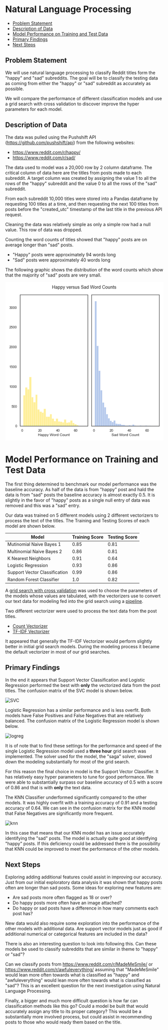 # Natural Language Processing

- [Problem Statement](#Problem-Statement)
- [Description of Data](#Description-of-Data)
- [Model Performance on Training and Test Data](#Model-Performance-on-Training-and-Test-Data)
- [Primary Findings](#Primary-Findings)
- [Next Steps](#Next-Steps)

## Problem Statement

We will use natural language processing to classify Reddit titles form the "happy" and "sad" subreddits. The goal will be to classify the testing data as coming from either the "happy" or "sad" subreddit as accurately as possible.

We will compare the performance of different classification models and use a grid search with cross validation to discover improve the hyper parameters for each model.

## Description of Data

The data was pulled using the Pushshift API (https://github.com/pushshift/api) from the following websites:

- https://www.reddit.com/r/happy/
- https://www.reddit.com/r/sad/

The data used to model was a 20,000 row by 2 column dataframe. The critical column of data here are the titles from posts made to each subreddit. A target column was created by assigning the value 1 to all the rows of the "happy" subreddit and the value 0 to all the rows of the "sad" subreddit.

From each subreddit 10,000 titles were stored into a Pandas dataframe by requesting 100 titles at a time, and then requesting the next 100 titles from posts before the "created_utc" timestamp of the last title in the previous API request.

Cleaning the data was relatively simple as only a simple row had a null value. This row of data was dropped.

Counting the word counts of titles showed that "happy" posts are on average longer than "sad" posts.

- "Happy" posts were approximately 94 words long
- "Sad" posts were approximately 40 words long

The following graphic shows the distribution of the word counts which show that the majority of "sad" posts are very small.

![wordcount](./images/wordcount.png)

# Model Performance on Training and Test Data

The first thing determined to benchmark our model performance was the baseline accuracy. As half of the data is from "happy" post and hald the data is from "sad" posts the baseline accuracy is almost exactly 0.5. It is slightly in the favor of "happy" posts as a single null entry of data was removed and this was a "sad" entry.

Our data was trained on 5 different models using 2 different vectorizers to process the text of the titles. The Training and Testing Scores of each model are shown below. 

|Model|Training Score|Testing Score|
|---|---|---|
|Mutinomial Naive Bayes 1|0.85|0.81|
|Multinomial Naive Bayes 2|0.86|0.81|
|K Nearest Neighbors|0.91|0.64|
|Logistic Regression|0.93|0.86|
|Support Vector Classification|0.99|0.86|
|Random Forest Classifier|1.0|0.82|

A [grid search with cross validation](#https://scikit-learn.org/stable/modules/generated/sklearn.model_selection.GridSearchCV.html) was used to choose the parameters of the models whose values are tabulated, with the vectorizers use to convert our text data for modeling fed into the grid search using a 
[pipeline](#https://scikit-learn.org/stable/modules/generated/sklearn.pipeline.Pipeline.html).

Two different vectorizer were used to process the text data from the post titles.

- [Count Vectorizer](https://scikit-learn.org/stable/modules/generated/sklearn.feature_extraction.text.CountVectorizer.html)
- [TF-IDF Vectorizer](https://scikit-learn.org/stable/modules/generated/sklearn.feature_extraction.text.TfidfVectorizer.html)

It appeared that generally the TF-IDF Vectorizer would perform slightly better in initial grid search models. During the modeling process it became the default vectorizer in most of our grid searches.

## Primary Findings

In the end it appears that Support Vector Classification and Logistic Regression performed the best with **only** the vectorized data from the post titles. The confusion matrix of the SVC model is shown below.

![SVC](https://github.com/ztzerhouni/NLP/tree/master/images/SVC.png)

Logistic Regression has a similar performance and is less overfit. Both models have False Positives and False Negatives that are relatively balanced. The confusion matrix of the Logistic Regression model is shown below.

![logreg](https://github.com/ztzerhouni/NLP/tree/master/images/LogReg.png)

It is of note that to find these settings for the performance and speed of the single Logistic Regression model used a **three hour** grid search was implemented. The solver used for the model, the "saga" solver, slowed down the modeling substantially for most of the grid search.

For this reason the final choice in model is the Support Vector Classifier. It has relatively easy hyper parameters to tune for good performance. We were able to substantially surpass our baseline accuracy of 0.5 with a score of 0.86 and that is with **only** the text data.

The KNN Classifier underformed significantly compared to the other models. It was highly overfit with a training accuracy of 0.91 and a testing accuracy of 0.64. We can see in the confusion matrix for the KNN model that False Negatives are significantly more frequent.

![knn](https://github.com/ztzerhouni/NLP/tree/master/images/KNN.png)

In this case that means that our KNN model has an issue accurately identifying the "sad" posts. The model is actually quite good at identfying "happy" posts. If this deficiency could be addressed there is the possibility that KNN could be improved to meet the performance of the other models.

## Next Steps

Exploring adding additional features could assist in improving our accuracy. Just from our initial exploratory data analysis it was shown that happy posts often are longer than sad posts. Some ideas for exploring new features are:

- Are sad posts more often flagged as 18 or over?
- Do happy posts more often have an image attached?
- Do happy or sad posts have a difference in how many comments each post has?

New data would also require some exploration into the performance of the other models with additional data. Are support vector models just as good if additional numerical or categorical  features are included in the data?

There is also an interesting question to look into following this. Can these models be used to classify subreddits that are similar in theme to "happy" or "sad"?

Can we classify posts from https://www.reddit.com/r/MadeMeSmile/ or https://www.reddit.com/r/awfuleverything/ assuming that "MadeMeSmile" would lean more often towards what is classified as "happy" and "awfuleverything" would lean more often towards what is classified as "sad"? This is an excellent question for the next investigation using Natural Language Processing.

Finally, a bigger and much more difficult question is how far can classification methods like this go? Could a model be built that would accurately assign any title to its proper category? This would be a substantially more involved process, but could assist in recommending posts to those who would ready them based on the title.
